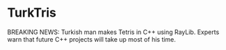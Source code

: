 # TurkTris
BREAKING NEWS: Turkish man makes Tetris in C++ using RayLib.
Experts warn that future C++ projects will take up most of his time.
